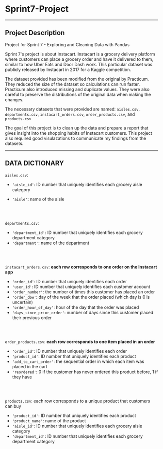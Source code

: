 # Sprint7-Project

---

## Project Description

Project for Sprint 7 - Exploring and Cleaning Data with Pandas

Sprint 7's project is about Instacart. Instacart is a grocery delivery platform where customers can place a grocery order and have it delivered to them, similar to how Uber Eats and Door Dash work. This particular dataset was publicly released by Instacart in 2017 for a Kaggle competition.

The dataset provided has been modified from the original by Practicum. They reduced the size of the dataset so calculations can run faster. Practicum also introduced missing and duplicate values. They were also careful to preserve the distributions of the original data when making the changes.

The necessary datasets that were provided are named: <code>aisles.csv</code>, <code>departments.csv</code>, <code>instacart_orders.csv</code>, <code>order_products.csv</code>, and <code>products.csv</code>

The goal of this project is to clean up the data and prepare a report that gives insight into the shopping habits of Instacart customers.
This project also required good visulazations to communicate my findings from the datasets.

---

## DATA DICTIONARY

<code>aisles.csv</code>:

- <code>'aisle_id'</code>: ID number that uniquely identifies each grocery aisle category
- <code>'aisle'</code>: name of the aisle

  <br> </br>

<code>departments.csv</code>:

- <code>'department_id'</code>: ID number that uniquely identifies each grocery department category
- <code>'department'</code>: name of the department

<br> </br>

<code>instacart_orders.csv</code>: **each row corresponds to one order on the Instacart app**

- <code>'order_id'</code>: ID number that uniquely identifies each order
- <code>'user_id'</code>: ID number that uniquely identifies each customer account
- <code>'order_number'</code>: the number of times this customer has placed an order
- <code>'order_dow'</code>: day of the week that the order placed (which day is 0 is uncertain)
- <code>'order_hour_of_day'</code>: hour of the day that the order was placed
- <code>'days_since_prior_order'</code>: number of days since this customer placed their previous order

<br> </br>

<code>order_products.csv</code>: **each row corresponds to one item placed in an order**

- <code>'order_id'</code>: ID number that uniquely identifies each order
- <code>'product_id'</code>: ID number that uniquely identifies each product
- <code>'add_to_cart_order'</code>: the sequential order in which each item was placed in the cart
- <code>'reordered'</code>: 0 if the customer has never ordered this product before, 1 if they have

<br> </br>

<code>products.csv</code>: each row corresponds to a unique product that customers can buy

- <code>'product_id'</code>: ID number that uniquely identifies each product
- <code>'product_name'</code>: name of the product
- <code>'aisle_id'</code>: ID number that uniquely identifies each grocery aisle category
- <code>'department_id'</code>: ID number that uniquely identifies each grocery department category
